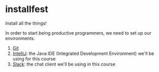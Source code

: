 # installfest
Install all the things!

In order to start being productive programmers, we need to set up our environments.

1. [Git](https://github.com/accesscode-2-1/installfest/blob/master/ssh-key-generation.md)
2. [IntelliJ](https://github.com/accesscode-2-1/installfest/blob/master/IntelliJ%20and%20JDK.md): the Java IDE (Integrated Development Environment) we'll be using for this course
3. [Slack](https://slack.com): the chat client we'll be using in this course
